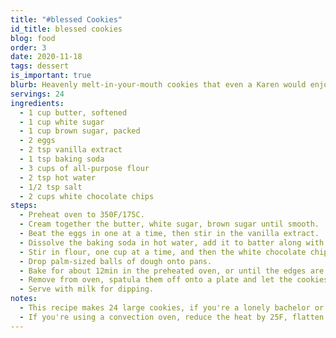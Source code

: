 ```yaml
---
title: "#blessed Cookies"
id_title: blessed cookies
blog: food
order: 3
date: 2020-11-18
tags: dessert
is_important: true
blurb: Heavenly melt-in-your-mouth cookies that even a Karen would enjoy.
servings: 24
ingredients:
  - 1 cup butter, softened
  - 1 cup white sugar
  - 1 cup brown sugar, packed
  - 2 eggs
  - 2 tsp vanilla extract
  - 1 tsp baking soda
  - 3 cups of all-purpose flour
  - 2 tsp hot water
  - 1/2 tsp salt
  - 2 cups white chocolate chips
steps:
  - Preheat oven to 350F/175C.
  - Cream together the butter, white sugar, brown sugar until smooth.
  - Beat the eggs in one at a time, then stir in the vanilla extract.
  - Dissolve the baking soda in hot water, add it to batter along with salt.
  - Stir in flour, one cup at a time, and then the white chocolate chips.
  - Drop palm-sized balls of dough onto pans.
  - Bake for about 12min in the preheated oven, or until the edges are nicely browned.
  - Remove from oven, spatula them off onto a plate and let the cookies rest for 1min.
  - Serve with milk for dipping.
notes:
  - This recipe makes 24 large cookies, if you're a lonely bachelor or a Karen looking for a love, you can seperate the dough into batches wrapped in tin foil and freeze them. Take the dough out and thaw it out whenever you want to make more cookies.
  - If you're using a convection oven, reduce the heat by 25F, flatten the cookie dough balls on the pan and follow the time precisely because the edges won't brown (heat is distributed evenly so everything is going to brown equally).
---
```

